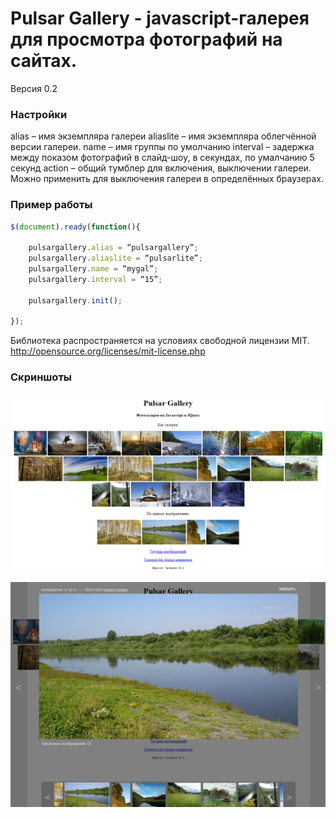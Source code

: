 # Pulsar Gallery - javascript-галерея для просмотра фотографий на сайтах. 

Версия 0.2

### Настройки

alias – имя экземпляра галереи
aliaslite – имя экземпляра облегчённой версии галереи.
name – имя группы по умолчанию
interval – задержка между показом фотографий в слайд-шоу, в секундах, по умалчанию 5 секунд
action – общий тумблер для включения, выключении галереи. Можно применить для выключения галереи в определённых браузерах. 

### Пример работы

```Javascript
$(document).ready(function(){

    pulsargallery.alias = “pulsargallery”;        
    pulsargallery.aliaslite = “pulsarlite”;        
    pulsargallery.name = “mygal”;      
    pulsargallery.interval = “15”;  
        
    pulsargallery.init();
  
}); 
```


Библиотека распространяется на условиях свободной лицензии MIT. http://opensource.org/licenses/mit-license.php 

### Скриншоты
![Скриншот](screenshot1.png)

![Скриншот](screenshot2.png)